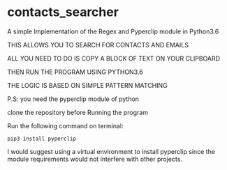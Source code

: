 # contacts_searcher
A simple Implementation of the Regex and Pyperclip module in Python3.6

THIS ALLOWS YOU TO SEARCH FOR CONTACTS AND EMAILS 


ALL YOU NEED TO DO IS COPY A  BLOCK OF TEXT ON YOUR CLIPBOARD 


THEN RUN THE PROGRAM USING PYTHON3.6


THE LOGIC IS BASED ON SIMPLE PATTERN MATCHING


P.S:
you need the pyperclip module of python


clone the repository 
before Running the program

Run the following command on terminal:

    pip3 install pyperclip
  
  
I would suggest using a virtual environment to install pyperclip 
since the module requirements would not interfere with other projects. 
